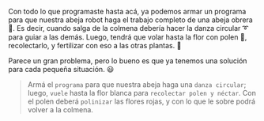 <gs-attire
  attire-url="https://raw.githubusercontent.com/MumukiProject/mumuki-guia-gobstones-repeticion-simple-kids/master/assets/attires/config.json">
</gs-attire>
<gs-toolbox toolbox-url="https://raw.githubusercontent.com/MumukiProject/mumuki-guia-gobstones-repeticion-simple-kids/master/assets/toolbox_1553708780521.xml"></gs-toolbox>

Con todo lo que programaste hasta acá, ya podemos armar un programa para que nuestra abeja robot haga el trabajo completo de una abeja obrera :bee:. Es decir, cuando salga de la colmena debería hacer la danza circular :curly_loop: para guiar a las demás. Luego, tendrá que volar hasta la flor con polen :sunflower:, recolectarlo, y fertilizar con eso a las otras plantas. :rose:

Parece un gran problema, pero lo bueno es que ya tenemos una solución para cada pequeña situación. :smiley:

> Armá el `programa` para que nuestra abeja haga una `danza circular`; luego, `vuele` hasta la flor blanca para `recolectar polen y néctar`. Con el polen deberá `polinizar` las flores rojas, y con lo que le sobre podrá volver a la colmena. 